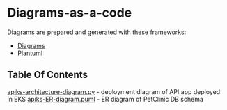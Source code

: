 # Diagrams-as-a-code

Diagrams are prepared and generated with these frameworks:
* [Diagrams](https://diagrams.mingrammer.com/)
* [Plantuml](https://plantuml.com/)

## Table Of Contents

[apiks-architecture-diagram.py](apiks-architecture-diagram.py) - deployment diagram of API app deployed in EKS
[apiks-ER-diagram.puml](apiks-ER-diagram.puml) - ER diagram of PetClinic DB schema
